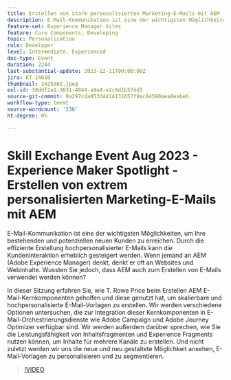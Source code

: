 ```yaml
---
title: Erstellen von stark personalisierten Marketing-E-Mails mit AEM
description: E-Mail-Kommunikation ist eine der wichtigsten Möglichkeiten, um Ihre bestehenden und potenziellen neuen Kunden zu erreichen. Durch die effiziente Erstellung hochpersonalisierter E-Mails kann die Kundeninteraktion erheblich gesteigert werden. Wenn jemand an AEM (Adobe Experience Manager) denkt, denkt er oft an Websites und Webinhalte. Wussten Sie jedoch, dass AEM auch zum Erstellen von E-Mails verwendet werden kann?
feature-set: Experience Manager Sites
feature: Core Components, Developing
topic: Personalization
role: Developer
level: Intermediate, Experienced
doc-type: Event
duration: 2244
last-substantial-update: 2023-12-11T00:00:00Z
jira: KT-14650
thumbnail: 3425982.jpeg
exl-id: 38ddf2a1-3631-4844-a9a4-e2c8d1b57dd3
source-git-commit: 9a297cda953d4414131657f9ac84580aea0eabeb
workflow-type: tm+mt
source-wordcount: '236'
ht-degree: 0%

---
```


# Skill Exchange Event Aug 2023 - Experience Maker Spotlight - Erstellen von extrem personalisierten Marketing-E-Mails mit AEM

E-Mail-Kommunikation ist eine der wichtigsten Möglichkeiten, um Ihre bestehenden und potenziellen neuen Kunden zu erreichen. Durch die effiziente Erstellung hochpersonalisierter E-Mails kann die Kundeninteraktion erheblich gesteigert werden. Wenn jemand an AEM (Adobe Experience Manager) denkt, denkt er oft an Websites und Webinhalte. Wussten Sie jedoch, dass AEM auch zum Erstellen von E-Mails verwendet werden können?

In dieser Sitzung erfahren Sie, wie T. Rowe Price beim Erstellen AEM E-Mail-Kernkomponenten geholfen und diese genutzt hat, um skalierbare und hochpersonalisierte E-Mail-Vorlagen zu erstellen. Wir werden verschiedene Optionen untersuchen, die zur Integration dieser Kernkomponenten in E-Mail-Orchestrierungsdienste wie Adobe Campaign und Adobe Journey Optimizer verfügbar sind. Wir werden außerdem darüber sprechen, wie Sie die Leistungsfähigkeit von Inhaltsfragmenten und Experience Fragments nutzen können, um Inhalte für mehrere Kanäle zu erstellen. Und nicht zuletzt werden wir uns die neue und neu gestaltete Möglichkeit ansehen, E-Mail-Vorlagen zu personalisieren und zu segmentieren.

>[!VIDEO](https://video.tv.adobe.com/v/3425982/?learn=on)
